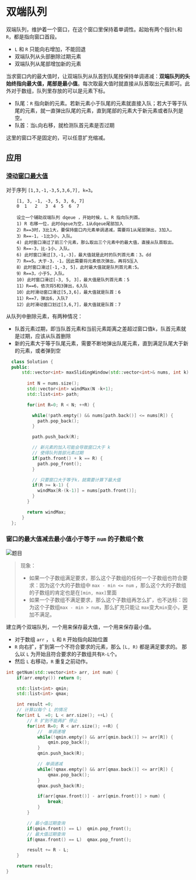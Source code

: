 # 双端队列

双端队列，维护着一个窗口，在这个窗口里保持着单调性。起始有两个指针`L`和`R`，都是指向窗口首段。
+ `L` 和 `R` 只能向右增加，不能回退
+ 双端队列从头部删除过期元素
+ 双端队列从尾部增加新的元素
  
当求窗口内的最大值时，让双端队列从队首到队尾按保持单调递减：**双端队列的头始终指向最大值，尾部是最小值**。每次取最大值时就直接从队首取出元素即可。此外对于数组，队列里存放的可以是元素下标。
+ 队尾：`R` 指向新的元素。若新元素小于队尾的元素就直接入队；若大于等于队尾的元素，就一直弹出队尾的元素，直到尾部的元素大于新元素或者队列是空。
+ 队首：当`L`向右移，就检测队首元素是否过期

这里的窗口不是固定的，可以任意扩充缩减。

## 应用
### [滑动窗口最大值](https://leetcode-cn.com/problems/sliding-window-maximum/)
对于序列 `[1,3,-1,-3,5,3,6,7], k=3`。   
```
    [1, 3, -1, -3, 5, 3, 6, 7] 
    0  1   2   3  4  5  6  7

    设立一个辅助双端队列 dqeue ，开始时候，L、R 指向队列首。
    1) R 右移一位，此时dqeue为空，1从dqeue尾部加入
    2）R==3时，3比1大，要保持窗口内元素单调递减，需要将1从尾部弹出，3加入。
    3）R==-1，-1比3小，入队。
    4) 此时窗口滑过了前三个元素，那么取出三个元素中的最大值，直接从队首取出。
    5）R==-3，比-1小，入队。
    6) 此时窗口滑过[3,-1,-3]，最大值就是此时的队列首元素：3。dd
    7）R==5，大于-3，-1，因此需要将元素依次弹出，再将5压入 
    8）此时窗口滑过[-1,-3, 5]，此时最大值就是队列首元素:5。
    9）R==3，小于5，入队。
    10) 此时窗口滑过[-3, 5, 3]，最大值是队列首元素：5
    11）R==6，依次将5和3弹出，6入队
    10）此时滑动窗口滑过[5,3,6]，最大值就是队首：6
    11）R==7，弹出6，入队7
    12）此时滑动窗口划过[3,6,7]，最大值就是队首：7
```
从队列中删除元素，有两种情况：
+ 队首元素过期，即当队首元素和当前元素距离之差超过窗口值k，队首元素就是过期，应该从队首删除
+ 新的元素大于等于队尾元素，需要不断地弹出队尾元素，直到满足队尾大于新的元素，或者弹到空 

```cpp
  class Solution {
  public:
      std::vector<int> maxSlidingWindow(std::vector<int>& nums, int k) {
              
        int N = nums.size();
        std::vector<int> windMax(N -k+1);
        std::list<int> path;

        for(int R=0; R < N; ++R) { 

          while(!path.empty() && nums[path.back()] <= nums[R]) { 
            path.pop_back();
          }

          path.push_back(R);

          // 新元素的加入可能会导致窗口大于 k 
          // 使得队列首部元素过期
          if(path.front() + k == R) { 
            path.pop_front();
          }

          // 只要窗口大于等于k，就需要计算下最大值
          if(R >= k-1) { 
            windMax[R-(k-1)] = nums[path.front()];
          }
        }

        return windMax;
      }
  };
```

### 窗口的最大值减去最小值小于等于 `num` 的子数组个数

![题目](滑动窗口_最值之差.png) 

> 现象：  
> + 如果一个子数组满足要求，那么这个子数组的任何一个子数组也符合要求：因为这个大的子数组中 `max - min <= num` ，那么这个大的子数组的子数组的肯定也是在`[min, max]`里面
> + 如果一个子数组不满足要求，那么这个子数组再怎么扩，也不达标：因为这个子数组`max - min > num`，那么扩充只能让 `max`变大`min`变小，更加不满足。  

建立两个双端队列，一个用来保存最大值，一个用来保存最小值。

+ 对于数组 `arr` ， `L` 和 `R` 开始指向起始位置
+ `R` 向右扩，扩到第一个不符合要求的元素，那么 `[L, R)` 都是满足要求的。 那么以 `L` 为开始且符合要求的子数组共有`R-L`个。
+ 然后 `L` 右移动，`R` 重复之前动作。

```cpp
int getNum(std::vector<int> arr, int num) { 
    if(arr.empty()) return 0;

    std::list<int> qmin;
    std::list<int> qmax;

    int result =0;
    // 计算以每个 L 的情况
    for(int L  =0; L < arr.size(); ++L) { 
        // R 扩到不能再扩 停止
        for(int R=0; R < arr.size(); ++R) { 
            //  单调递增
            while(!qmin.empty() && arr[qmin.back()] >= arr[R]) { 
                qmin.pop_back();
            }
            qmin.push_back(R);

            // 单调递减
            while(!qmax.empty() && arr[qmax.back()] <= arr[R]) { 
                qmax.pop_back();
            }
            qmax.push_back(R);

            if(arr[qmax.front()] - arr[qmin.front()] > num) { 
                break;
            }
        }

        // 最小值过期查询
        if(qmin.front() == L)  qmin.pop_front();
        // 最大值过期查询
        if(qmax.front() == L)  qmax.pop_front();

        result += R - L;
    }

    return result;
}
```